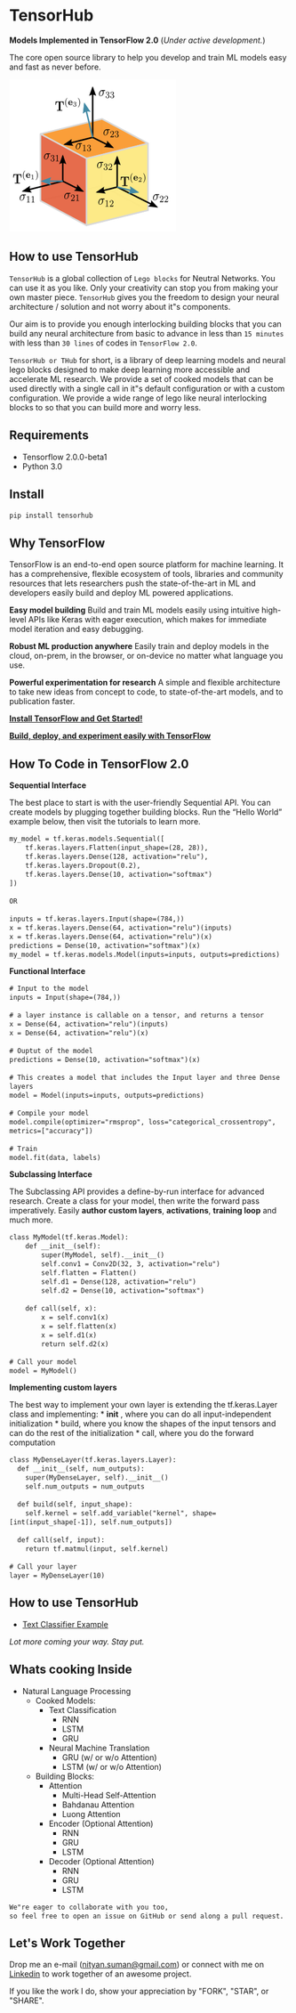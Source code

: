 # TensorHub
**Models Implemented in TensorFlow 2.0** (*Under active development.*)

The core open source library to help you develop and train ML models easy and fast as never before.

![TensorHub](data/header.png)

## How to use TensorHub

`TensorHub` is a global collection of `Lego blocks` for Neutral Networks. You can use it as you like. Only your creativity can stop you from making your own master piece. `TensorHub` gives you the freedom to design your neural architecture / solution and not worry about it"s components.

Our aim is to provide you enough interlocking building blocks that you can build any neural architecture from basic to advance in less than `15 minutes` with less than `30 lines` of codes in `TensorFlow 2.0`.

`TensorHub or THub` for short, is a library of deep learning models and neural lego blocks designed to make deep learning more accessible and accelerate ML research. We provide a set of cooked models that can be used directly with a single call in it"s default configuration or with a custom configuration. We provide a wide range of lego like neural interlocking blocks to so that you can build more and worry less.


## Requirements
+ Tensorflow 2.0.0-beta1
+ Python 3.0

## Install
```
pip install tensorhub
```

## Why TensorFlow
TensorFlow is an end-to-end open source platform for machine learning. It has a comprehensive, flexible ecosystem of tools, libraries and community resources that lets researchers push the state-of-the-art in ML and developers easily build and deploy ML powered applications.

**Easy model building**
Build and train ML models easily using intuitive high-level APIs like Keras with eager execution, which makes for immediate model iteration and easy debugging.

**Robust ML production anywhere**
Easily train and deploy models in the cloud, on-prem, in the browser, or on-device no matter what language you use.

**Powerful experimentation for research**
A simple and flexible architecture to take new ideas from concept to code, to state-of-the-art models, and to publication faster.

**[Install TensorFlow and Get Started!](https://www.tensorflow.org/install)**

**[Build, deploy, and experiment easily with TensorFlow](https://www.tensorflow.org/)**


## How To Code in TensorFlow 2.0

**Sequential Interface**

The best place to start is with the user-friendly Sequential API. You can create models by plugging together building blocks. Run the “Hello World” example below, then visit the tutorials to learn more.

```
my_model = tf.keras.models.Sequential([
    tf.keras.layers.Flatten(input_shape=(28, 28)),
    tf.keras.layers.Dense(128, activation="relu"),
    tf.keras.layers.Dropout(0.2),
    tf.keras.layers.Dense(10, activation="softmax")
])

OR

inputs = tf.keras.layers.Input(shape=(784,))
x = tf.keras.layers.Dense(64, activation="relu")(inputs)
x = tf.keras.layers.Dense(64, activation="relu")(x)
predictions = Dense(10, activation="softmax")(x)
my_model = tf.keras.models.Model(inputs=inputs, outputs=predictions)
```

**Functional Interface**

```
# Input to the model
inputs = Input(shape=(784,))

# a layer instance is callable on a tensor, and returns a tensor
x = Dense(64, activation="relu")(inputs)
x = Dense(64, activation="relu")(x)

# Ouptut of the model
predictions = Dense(10, activation="softmax")(x)

# This creates a model that includes the Input layer and three Dense layers
model = Model(inputs=inputs, outputs=predictions)

# Compile your model
model.compile(optimizer="rmsprop", loss="categorical_crossentropy", metrics=["accuracy"])

# Train
model.fit(data, labels)
```

**Subclassing Interface**

The Subclassing API provides a define-by-run interface for advanced research. Create a class for your model, then write the forward pass imperatively. Easily **author custom layers**, **activations**, **training loop** and much more.

```
class MyModel(tf.keras.Model):
    def __init__(self):
        super(MyModel, self).__init__()
        self.conv1 = Conv2D(32, 3, activation="relu")
        self.flatten = Flatten()
        self.d1 = Dense(128, activation="relu")
        self.d2 = Dense(10, activation="softmax")

    def call(self, x):
        x = self.conv1(x)
        x = self.flatten(x)
        x = self.d1(x)
        return self.d2(x)

# Call your model
model = MyModel()
```

**Implementing custom layers**

The best way to implement your own layer is extending the tf.keras.Layer class and implementing: * __init__ , where you can do all input-independent initialization * build, where you know the shapes of the input tensors and can do the rest of the initialization * call, where you do the forward computation

```
class MyDenseLayer(tf.keras.layers.Layer):
  def __init__(self, num_outputs):
    super(MyDenseLayer, self).__init__()
    self.num_outputs = num_outputs

  def build(self, input_shape):
    self.kernel = self.add_variable("kernel", shape=[int(input_shape[-1]), self.num_outputs])

  def call(self, input):
    return tf.matmul(input, self.kernel)

# Call your layer
layer = MyDenseLayer(10)
```

## How to use TensorHub

+ [Text Classifier Example](run_text_classification.py)

*Lot more coming your way. Stay put.*


## Whats cooking Inside

+ Natural Language Processing
    + Cooked Models:
        + Text Classification
            + RNN
            + LSTM
            + GRU
        + Neural Machine Translation
            + GRU (w/ or w/o Attention)
            + LSTM (w/ or w/o Attention)
    + Building Blocks:
        + Attention
            + Multi-Head Self-Attention
            + Bahdanau Attention
            + Luong Attention
        + Encoder (Optional Attention)
            + RNN
            + GRU
            + LSTM
        + Decoder (Optional Attention)
            + RNN
            + GRU
            + LSTM


```
We"re eager to collaborate with you too,
so feel free to open an issue on GitHub or send along a pull request.
```

## Let's Work Together

Drop me an e-mail (nityan.suman@gmail.com) or connect with me on [Linkedin](https://linkedin.com/in/kumar-nityan-suman/) to work together of an awesome project.

If you like the work I do, show your appreciation by "FORK", "STAR", or "SHARE".